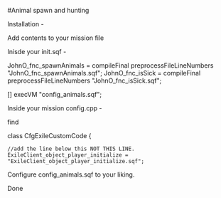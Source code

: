 #Animal spawn and hunting

Installation -

Add contents to your mission file

Inisde your init.sqf -

JohnO_fnc_spawnAnimals = compileFinal preprocessFileLineNumbers "JohnO_fnc_spawnAnimals.sqf";
JohnO_fnc_isSick = compileFinal preprocessFileLineNumbers "JohnO_fnc_isSick.sqf";

[] execVM "config_animals.sqf";

Inside your mission config.cpp -

find

class CfgExileCustomCode 
{

	//add the line below this NOT THIS LINE.
	ExileClient_object_player_initialize = "ExileClient_object_player_initialize.sqf";
	
Configure config_animals.sqf to your liking.

Done